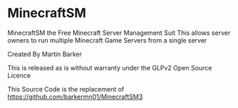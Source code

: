 MinecraftSM
===========

MinecraftSM the Free Minecraft Server Management Suit 
This allows server owners to run multiple Minecraft Game Servers from a single server

Created By Martin Barker

This is released as is without warranty under the GLPv2 Open Source Licence  

This Source Code is the replacement of https://github.com/barkermn01/MinecraftSM3	